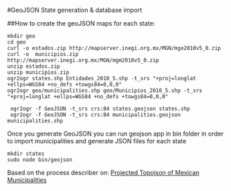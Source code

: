 #GeoJSON State generation & database import

##How to create the geoJSON maps for each state:

```
mkdir geo
cd geo
curl -o estados.zip http://mapserver.inegi.org.mx/MGN/mge2010v5_0.zip
curl -o  municipios.zip http://mapserver.inegi.org.mx/MGN/mgm2010v5_0.zip
unzip estados.zip 
unzip municipios.zip
ogr2ogr states.shp Entidades_2010_5.shp -t_srs "+proj=longlat +ellps=WGS84 +no_defs +towgs84=0,0,0"
ogr2ogr geo/municipalities.shp geo/Municipios_2010_5.shp -t_srs "+proj=longlat +ellps=WGS84 +no_defs +towgs84=0,0,0"

 ogr2ogr -f GeoJSON -t_srs crs:84 states.geojson states.shp
 ogr2ogr -f GeoJSON -t_srs crs:84 municipalities.geojson municipalities.shp

```

Once you generate GeoJSON you can run geojson app in bin folder in order to import municipalities and generate JSON files for each state

```
mkdir states
sudo node bin/geojson
```


Based on the process describer on: [Projected Topojson of Mexican Municipalities](https://gist.github.com/diegovalle/5129746?short_path=f13ad2a)
